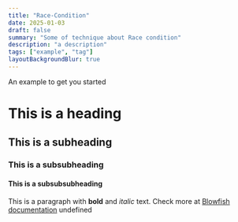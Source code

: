```yaml
---
title: "Race-Condition"
date: 2025-01-03
draft: false
summary: "Some of technique about Race condition"
description: "a description"
tags: ["example", "tag"]
layoutBackgroundBlur: true
---
```



An example to get you started
# This is a heading
## This is a subheading
### This is a subsubheading
#### This is a subsubsubheading
This is a paragraph with **bold** and *italic* text.
Check more at [Blowfish documentation](https://blowfish.page/)
undefined